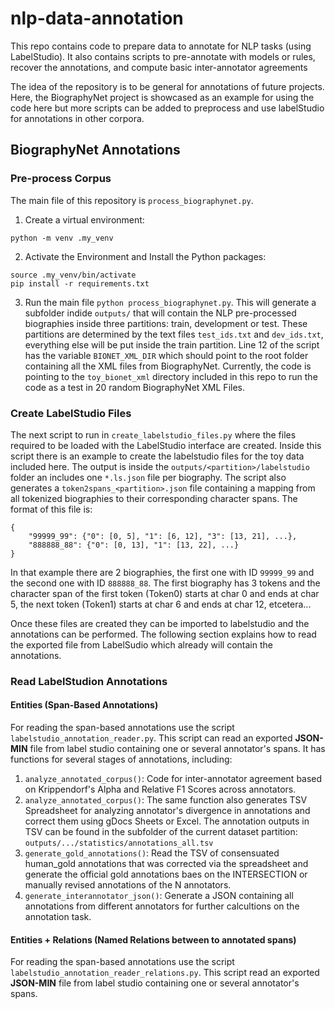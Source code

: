 # nlp-data-annotation
This repo contains code to prepare data to annotate for NLP tasks (using LabelStudio). It also contains scripts to pre-annotate with models or rules, recover the annotations, and compute basic inter-annotator agreements 

The idea of the repository is to be general for annotations of future projects. Here, the BiographyNet project is showcased as an example for using the code here but more scripts can be added to preprocess and use labelStudio for annotations in other corpora.

## BiographyNet Annotations

### Pre-process Corpus

The main file of this repository is `process_biographynet.py`.

1. Create a virtual environment:
```
python -m venv .my_venv
```

2. Activate the Environment and Install the Python packages:
```
source .my_venv/bin/activate
pip install -r requirements.txt
```

3. Run the main file `python process_biographynet.py`. This will generate a subfolder indide `outputs/` that will contain the NLP pre-processed biographies inside three partitions: train, development or test. These partitions are determined by the text files `test_ids.txt` and `dev_ids.txt`, everything else will be put inside the train partition. Line 12 of the script has the variable `BIONET_XML_DIR` which should point to the root folder containing all the XML files from BiographyNet. Currently, the code is pointing to the `toy_bionet_xml` directory included in this repo to run the code as a test in 20 random BiographyNet XML Files.

### Create LabelStudio Files

The next script to run in `create_labelstudio_files.py` where the files required to be loaded with the LabelStudio interface are created. Inside this script there is an example to create the labelstudio files for the toy data included here. The output is inside the `outputs/<partition>/labelstudio` folder an includes one `*.ls.json` file per biography. The script also generates a `token2spans_<partition>.json` file containing a mapping from all tokenized biographies to their corresponding character spans. The format of this file is:
```
{
    "99999_99": {"0": [0, 5], "1": [6, 12], "3": [13, 21], ...},
    "888888_88": {"0": [0, 13], "1": [13, 22], ...}
}
```

In that example there are 2 biographies, the first one with ID `99999_99` and the second one with ID `888888_88`. The first biography has 3 tokens and the character span of the first token (Token0) starts at char 0 and ends at char 5, the next token (Token1) starts at char 6 and ends at char 12, etcetera...

Once these files are created they can be imported to labelstudio and the annotations can be performed. The following section explains how to read the exported file from LabelSudio which already will contain the annotations.

### Read LabelStudion Annotations

#### Entities (Span-Based Annotations)

For reading the span-based annotations use the script `labelstudio_annotation_reader.py`. This script can read an exported **JSON-MIN** file from label studio containing one or several annotator's spans. It has functions for several stages of annotations, including: 
1. `analyze_annotated_corpus()`: Code for inter-annotator agreement based on Krippendorf's Alpha and Relative F1 Scores across annotators.
2. `analyze_annotated_corpus()`: The same function also generates TSV Spreadsheet for analyzing annotator's divergence in annotations and correct them using gDocs Sheets or Excel. The annotation outputs in TSV can be found in the subfolder of the current dataset partition: `outputs/.../statistics/annotations_all.tsv` 
3. `generate_gold_annotations()`: Read the TSV of consensuated human_gold annotations that was corrected via the spreadsheet and generate the official gold annotations baes on the INTERSECTION or manually revised annotations of the N annotators.
4. `generate_interannotator_json()`: Generate a JSON containing all annotations from different annotators for further calcultions on the annotation task.

#### Entities + Relations (Named Relations between to annotated spans)

For reading the span-based annotations use the script `labelstudio_annotation_reader_relations.py`. This script read an exported **JSON-MIN** file from label studio containing one or several annotator's spans.